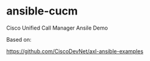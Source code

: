 # ansible-cucm

Cisco Unified Call Manager Ansile Demo

Based on:

https://github.com/CiscoDevNet/axl-ansible-examples